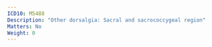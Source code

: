 ```yaml
---
ICD10: M5488
Description: "Other dorsalgia: Sacral and sacrococcygeal region"
Matters: No
Weight: 0
---
```


